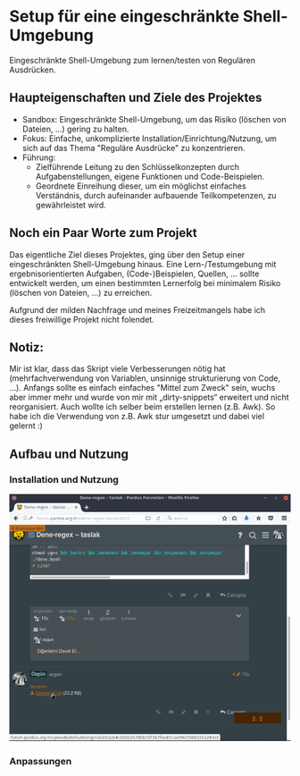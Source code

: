 # Setup für eine eingeschränkte Shell-Umgebung

Eingeschränkte Shell-Umgebung zum lernen/testen von Regulären Ausdrücken.


## Haupteigenschaften und Ziele des Projektes

- Sandbox: Eingeschränkte Shell-Umgebung, um das Risiko (löschen von Dateien, ...) gering zu halten.
- Fokus: Einfache, unkomplizierte Installation/Einrichtung/Nutzung, um sich auf das Thema "Reguläre Ausdrücke" zu konzentrieren.
- Führung:
    - Zielführende Leitung zu den Schlüsselkonzepten durch Aufgabenstellungen, eigene Funktionen und Code-Beispielen.
    - Geordnete Einreihung dieser, um ein möglichst einfaches Verständnis, durch aufeinander aufbauende Teilkompetenzen, zu gewährleistet wird.


## Noch ein Paar Worte zum Projekt

Das eigentliche Ziel dieses Projektes, ging über den Setup einer eingeschränkten Shell-Umgebung hinaus. Eine Lern-/Testumgebung mit ergebnisorientierten Aufgaben, (Code-)Beispielen, Quellen, ... sollte entwickelt werden, um einen bestimmten Lernerfolg bei minimalem Risiko (löschen von Dateien, ...) zu erreichen.

Aufgrund der milden Nachfrage und meines Freizeitmangels habe ich dieses freiwillige Projekt nicht folendet.


## Notiz:

Mir ist klar, dass das Skript viele Verbesserungen nötig hat (mehrfachverwendung von Variablen, unsinnige strukturierung von Code, …). Anfangs sollte es einfach einfaches "Mittel zum Zweck" sein, wuchs aber immer mehr und wurde von mir mit „dirty-snippets“ erweitert und nicht reorganisiert. Auch wollte ich selber beim erstellen lernen (z.B. Awk). So habe ich die Verwendung von z.B. Awk stur umgesetzt und dabei viel gelernt :)


## Aufbau und Nutzung

### Installation und Nutzung

![Download and Install](gifexplain/10-kur-indir.gif)


### Anpassungen
